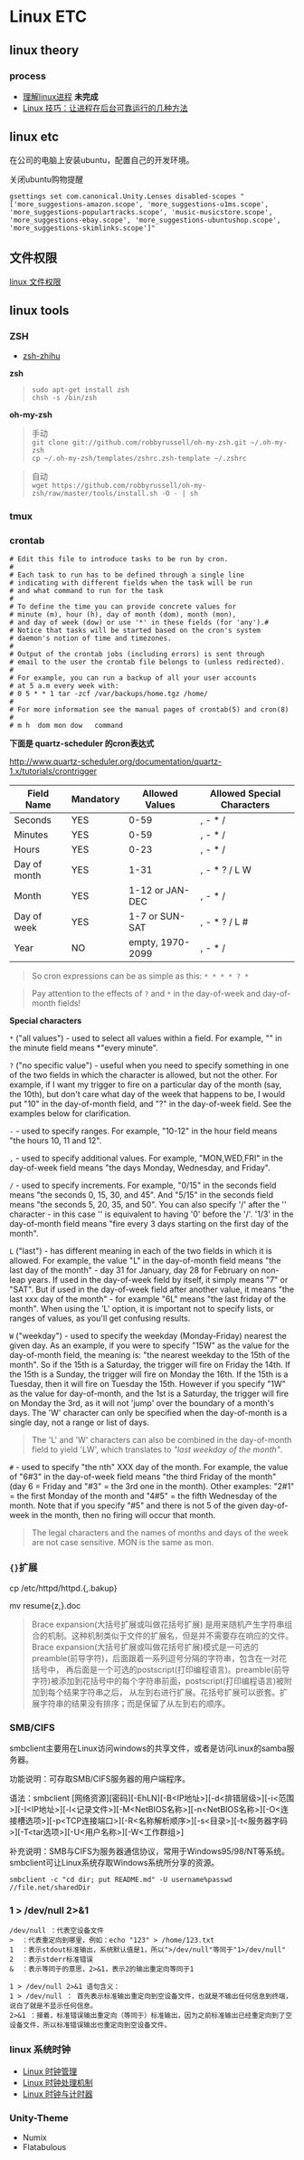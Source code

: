 Linux ETC
=========

## linux theory

### process

* [理解linux进程](defrur.gitbooks.io/introduction-to-process) **未完成**
* [Linux 技巧：让进程在后台可靠运行的几种方法](https://www.ibm.com/developerworks/cn/linux/l-cn-nohup/)

## linux etc

在公司的电脑上安装ubuntu，配置自己的开发环境。

关闭ubuntu购物提醒

`gsettings set com.canonical.Unity.Lenses disabled-scopes "['more_suggestions-amazon.scope', 'more_suggestions-u1ms.scope', 'more_suggestions-populartracks.scope', 'music-musicstore.scope', 'more_suggestions-ebay.scope', 'more_suggestions-ubuntushop.scope', 'more_suggestions-skimlinks.scope']"`

## 文件权限

[linux 文件权限](http://www.cnblogs.com/kzloser/articles/2673790.html)

## linux tools

### ZSH

* [zsh-zhihu](http://zhuanlan.zhihu.com/mactalk/19556676)

**zsh**

> `sudo apt-get install zsh`  
> `chsh -s /bin/zsh`

**oh-my-zsh**

> 手动  
> `git clone git://github.com/robbyrussell/oh-my-zsh.git ~/.oh-my-zsh`  
> `cp ~/.oh-my-zsh/templates/zshrc.zsh-template ~/.zshrc`

> 自动  
>`wget https://github.com/robbyrussell/oh-my-zsh/raw/master/tools/install.sh -O - | sh`

### tmux

### crontab

```
# Edit this file to introduce tasks to be run by cron.
#
# Each task to run has to be defined through a single line
# indicating with different fields when the task will be run
# and what command to run for the task
#
# To define the time you can provide concrete values for
# minute (m), hour (h), day of month (dom), month (mon),
# and day of week (dow) or use '*' in these fields (for 'any').#
# Notice that tasks will be started based on the cron's system
# daemon's notion of time and timezones.
#
# Output of the crontab jobs (including errors) is sent through
# email to the user the crontab file belongs to (unless redirected).
#
# For example, you can run a backup of all your user accounts
# at 5 a.m every week with:
# 0 5 * * 1 tar -zcf /var/backups/home.tgz /home/
#
# For more information see the manual pages of crontab(5) and cron(8)
#
# m h  dom mon dow   command
```

**下面是 quartz-scheduler 的cron表达式**

http://www.quartz-scheduler.org/documentation/quartz-1.x/tutorials/crontrigger

Field Name |  Mandatory | Allowed Values | Allowed Special Characters
------- | -------| ------- | -------
Seconds | YES | 0-59 | , - * /
Minutes | YES | 0-59 | , - * /
Hours | YES | 0-23 | , - * /
Day of month | YES | 1-31 | , - * ? / L W
Month | YES | 1-12 or JAN-DEC | , - * /
Day of week | YES | 1-7 or SUN-SAT | , - * ? / L #
Year | NO | empty, 1970-2099 | , - * /

> So cron expressions can be as simple as this: `* * * * ? *`

> Pay attention to the effects of `?` and `*` in the day-of-week and day-of-month fields!

**Special characters**

`*` ("all values") - used to select all values within a field. For example, "" in the minute field means \*"every minute".

`?` ("no specific value") - useful when you need to specify something in one of the two fields in which the character is allowed, but not the other. For example, if I want my trigger to fire on a particular day of the month (say, the 10th), but don't care what day of the week that happens to be, I would put "10" in the day-of-month field, and "?" in the day-of-week field. See the examples below for clarification.

`-` - used to specify ranges. For example, "10-12" in the hour field means "the hours 10, 11 and 12".

`,` - used to specify additional values. For example, "MON,WED,FRI" in the day-of-week field means "the days Monday, Wednesday, and Friday".

`/` - used to specify increments. For example, "0/15" in the seconds field means "the seconds 0, 15, 30, and 45". And "5/15" in the seconds field means "the seconds 5, 20, 35, and 50". You can also specify '/' after the '' character - in this case '' is equivalent to having '0' before the '/'. '1/3' in the day-of-month field means "fire every 3 days starting on the first day of the month".

`L` ("last") - has different meaning in each of the two fields in which it is allowed. For example, the value "L" in the day-of-month field means "the last day of the month" - day 31 for January, day 28 for February on non-leap years. If used in the day-of-week field by itself, it simply means "7" or "SAT". But if used in the day-of-week field after another value, it means "the last xxx day of the month" - for example "6L" means "the last friday of the month". When using the 'L' option, it is important not to specify lists, or ranges of values, as you'll get confusing results.

`W` ("weekday") - used to specify the weekday (Monday-Friday) nearest the given day. As an example, if you were to specify "15W" as the value for the day-of-month field, the meaning is: "the nearest weekday to the 15th of the month". So if the 15th is a Saturday, the trigger will fire on Friday the 14th. If the 15th is a Sunday, the trigger will fire on Monday the 16th. If the 15th is a Tuesday, then it will fire on Tuesday the 15th. However if you specify "1W" as the value for day-of-month, and the 1st is a Saturday, the trigger will fire on Monday the 3rd, as it will not 'jump' over the boundary of a month's days. The 'W' character can only be specified when the day-of-month is a single day, not a range or list of days.
> The 'L' and 'W' characters can also be combined in the day-of-month field to yield 'LW', which translates to *"last weekday of the month"*.

`#` - used to specify "the nth" XXX day of the month. For example, the value of "6#3" in the day-of-week field means "the third Friday of the month" (day 6 = Friday and "#3" = the 3rd one in the month). Other examples: "2#1" = the first Monday of the month and "4#5" = the fifth Wednesday of the month. Note that if you specify "#5" and there is not 5 of the given day-of-week in the month, then no firing will occur that month.
> The legal characters and the names of months and days of the week are not case sensitive. MON is the same as mon.

### `{}`扩展

cp /etc/httpd/httpd.{,.bakup}

mv resume{z,}.doc

> Brace expansion(大括号扩展或叫做花括号扩展) 是用来随机产生字符串组合的机制。这种机制类似于文件的扩展名，但是并不需要存在响应的文件。
Brace expansion(大括号扩展或叫做花括号扩展)模式是一可选的preamble(前导字符)，后面跟着一系列逗号分隔的字符串，包含在一对花括号中，
再后面是一个可选的postscript(打印编程语言)。preamble(前导字符)被添加到花括号中的每个字符串前面，postscript(打印编程语言)被附加到每个结果字符串之后，
从左到右进行扩展。花括号扩展可以嵌套。扩展字符串的结果没有排序；而是保留了从左到右的顺序。

### SMB/CIFS

smbclient主要用在Linux访问windows的共享文件，或者是访问Linux的samba服务器。

功能说明：可存取SMB/CIFS服务器的用户端程序。

语法：smbclient [网络资源][密码][-EhLN][-B<IP地址>][-d<排错层级>][-i<范围>][-I<IP地址>][-l<记录文件>][-M<NetBIOS名称>][-n<NetBIOS名称>][-O<连接槽选项>][-p<TCP连接端口>][-R<名称解析顺序>][-s<目录>][-t<服务器字码>][-T<tar选项>][-U<用户名称>][-W<工作群组>]

补充说明：SMB与CIFS为服务器通信协议，常用于Windows95/98/NT等系统。smbclient可让Linux系统存取Windows系统所分享的资源。

`smbclient -c "cd dir; put README.md" -U username%passwd   //file.net/sharedDir`

### 1 > /dev/null 2>&1

```
/dev/null ：代表空设备文件
>  ：代表重定向到哪里，例如：echo "123" > /home/123.txt
1  ：表示stdout标准输出，系统默认值是1，所以">/dev/null"等同于"1>/dev/null"
2  ：表示stderr标准错误
&  ：表示等同于的意思，2>&1，表示2的输出重定向等同于1

1 > /dev/null 2>&1 语句含义：
1 > /dev/null ： 首先表示标准输出重定向到空设备文件，也就是不输出任何信息到终端，说白了就是不显示任何信息。
2>&1 ：接着，标准错误输出重定向（等同于）标准输出，因为之前标准输出已经重定向到了空设备文件，所以标准错误输出也重定向到空设备文件。
```

### linux 系统时钟

- [Linux 时钟管理](https://www.ibm.com/developerworks/cn/linux/l-cn-timerm/)
- [Linux 时钟处理机制](https://www.ibm.com/developerworks/cn/linux/l-cn-clocks/)
- [Linux 时钟与计时器](http://www.51joben.com/archives/7181.html)

### Unity-Theme

- Numix
- Flatabulous
